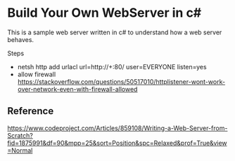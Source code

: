 # Build Your Own WebServer in c#

This is a sample web server written in c# to understand how a web server behaves.

Steps 
- netsh http add urlacl url=http://+:80/ user=EVERYONE listen=yes
- allow firewall https://stackoverflow.com/questions/50517010/httplistener-wont-work-over-network-even-with-firewall-allowed

## Reference
https://www.codeproject.com/Articles/859108/Writing-a-Web-Server-from-Scratch?fid=1875991&df=90&mpp=25&sort=Position&spc=Relaxed&prof=True&view=Normal

